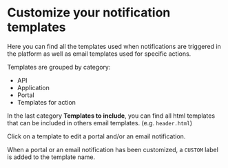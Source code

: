 # Customize your notification templates

Here you can find all the templates used when notifications are triggered in the platform as well as email templates used for specific actions.

Templates are grouped by category:
* API
* Application
* Portal
* Templates for action

In the last category **Templates to include**, you can find all html templates that can be included in others email templates. (e.g. `header.html`)

Click on a template to edit a portal and/or an email notification.

When a portal or an email notification has been customized, a `CUSTOM` label is added to the template name.
